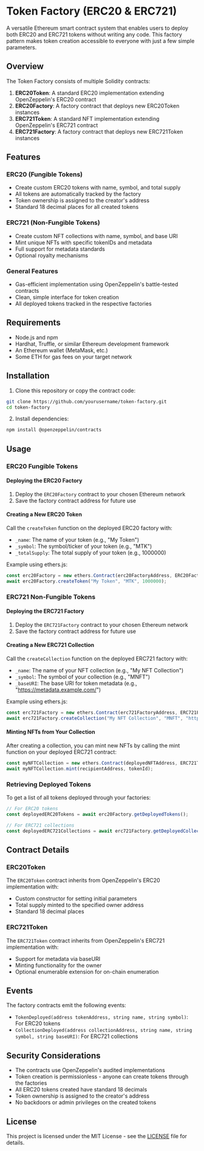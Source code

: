 # Token Factory (ERC20 & ERC721)

A versatile Ethereum smart contract system that enables users to deploy both ERC20 and ERC721 tokens without writing any code. This factory pattern makes token creation accessible to everyone with just a few simple parameters.

## Overview

The Token Factory consists of multiple Solidity contracts:

1. **ERC20Token**: A standard ERC20 implementation extending OpenZeppelin's ERC20 contract
2. **ERC20Factory**: A factory contract that deploys new ERC20Token instances
3. **ERC721Token**: A standard NFT implementation extending OpenZeppelin's ERC721 contract
4. **ERC721Factory**: A factory contract that deploys new ERC721Token instances

## Features

### ERC20 (Fungible Tokens)
- Create custom ERC20 tokens with name, symbol, and total supply
- All tokens are automatically tracked by the factory
- Token ownership is assigned to the creator's address
- Standard 18 decimal places for all created tokens

### ERC721 (Non-Fungible Tokens)
- Create custom NFT collections with name, symbol, and base URI
- Mint unique NFTs with specific tokenIDs and metadata
- Full support for metadata standards
- Optional royalty mechanisms

### General Features
- Gas-efficient implementation using OpenZeppelin's battle-tested contracts
- Clean, simple interface for token creation
- All deployed tokens tracked in the respective factories

## Requirements

- Node.js and npm
- Hardhat, Truffle, or similar Ethereum development framework
- An Ethereum wallet (MetaMask, etc.)
- Some ETH for gas fees on your target network

## Installation

1. Clone this repository or copy the contract code:

```bash
git clone https://github.com/yourusername/token-factory.git
cd token-factory
```

2. Install dependencies:

```bash
npm install @openzeppelin/contracts
```

## Usage

### ERC20 Fungible Tokens

#### Deploying the ERC20 Factory

1. Deploy the `ERC20Factory` contract to your chosen Ethereum network
2. Save the factory contract address for future use

#### Creating a New ERC20 Token

Call the `createToken` function on the deployed ERC20 factory with:

- `_name`: The name of your token (e.g., "My Token")
- `_symbol`: The symbol/ticker of your token (e.g., "MTK")
- `_totalSupply`: The total supply of your token (e.g., 1000000)

Example using ethers.js:

```javascript
const erc20Factory = new ethers.Contract(erc20FactoryAddress, ERC20Factory.abi, signer);
await erc20Factory.createToken("My Token", "MTK", 1000000);
```

### ERC721 Non-Fungible Tokens

#### Deploying the ERC721 Factory

1. Deploy the `ERC721Factory` contract to your chosen Ethereum network
2. Save the factory contract address for future use

#### Creating a New ERC721 Collection

Call the `createCollection` function on the deployed ERC721 factory with:

- `_name`: The name of your NFT collection (e.g., "My NFT Collection")
- `_symbol`: The symbol of your collection (e.g., "MNFT")
- `_baseURI`: The base URI for token metadata (e.g., "https://metadata.example.com/")

Example using ethers.js:

```javascript
const erc721Factory = new ethers.Contract(erc721FactoryAddress, ERC721Factory.abi, signer);
await erc721Factory.createCollection("My NFT Collection", "MNFT", "https://metadata.example.com/");
```

#### Minting NFTs from Your Collection

After creating a collection, you can mint new NFTs by calling the mint function on your deployed ERC721 contract:

```javascript
const myNFTCollection = new ethers.Contract(deployedNFTAddress, ERC721Token.abi, signer);
await myNFTCollection.mint(recipientAddress, tokenId);
```

### Retrieving Deployed Tokens

To get a list of all tokens deployed through your factories:

```javascript
// For ERC20 tokens
const deployedERC20Tokens = await erc20Factory.getDeployedTokens();

// For ERC721 collections
const deployedERC721Collections = await erc721Factory.getDeployedCollections();
```

## Contract Details

### ERC20Token

The `ERC20Token` contract inherits from OpenZeppelin's ERC20 implementation with:
- Custom constructor for setting initial parameters
- Total supply minted to the specified owner address
- Standard 18 decimal places

### ERC721Token

The `ERC721Token` contract inherits from OpenZeppelin's ERC721 implementation with:
- Support for metadata via baseURI
- Minting functionality for the owner
- Optional enumerable extension for on-chain enumeration

## Events

The factory contracts emit the following events:

- `TokenDeployed(address tokenAddress, string name, string symbol)`: For ERC20 tokens
- `CollectionDeployed(address collectionAddress, string name, string symbol, string baseURI)`: For ERC721 collections

## Security Considerations

- The contracts use OpenZeppelin's audited implementations
- Token creation is permissionless - anyone can create tokens through the factories
- All ERC20 tokens created have standard 18 decimals
- Token ownership is assigned to the creator's address
- No backdoors or admin privileges on the created tokens

## License

This project is licensed under the MIT License - see the [LICENSE](LICENSE) file for details.
